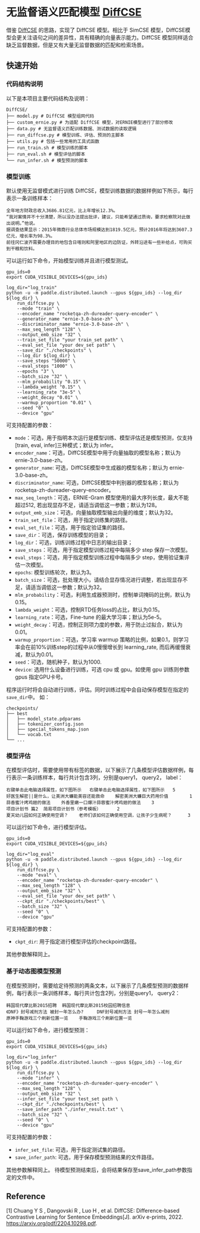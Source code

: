 # 无监督语义匹配模型 [DiffCSE](https://arxiv.org/pdf/2204.10298.pdf)

借鉴 [DiffCSE](https://arxiv.org/pdf/2204.10298.pdf) 的思路，实现了 DiffCSE 模型。相比于 SimCSE 模型，DiffCSE模型会更关注语句之间的差异性，具有精确的向量表示能力。DiffCSE 模型同样适合缺乏监督数据，但是又有大量无监督数据的匹配和检索场景。

## 快速开始
### 代码结构说明

以下是本项目主要代码结构及说明：

```
DiffCSE/
├── model.py # DiffCSE 模型组网代码
├── custom_ernie.py # 为适配 DiffCSE 模型，对ERNIE模型进行了部分修改
├── data.py # 无监督语义匹配训练数据、测试数据的读取逻辑
├── run_diffcse.py # 模型训练、评估、预测的主脚本
├── utils.py # 包括一些常用的工具式函数
├── run_train.sh # 模型训练的脚本
├── run_eval.sh # 模型评估的脚本
└── run_infer.sh # 模型预测的脚本
```

### 模型训练
默认使用无监督模式进行训练 DiffCSE，模型训练数据的数据样例如下所示，每行表示一条训练样本：
```shell
全年地方财政总收入3686.81亿元，比上年增长12.3%。
“我对案情并不十分清楚，所以没办法提出批评，建议，只能希望通过质询，要求检察院对此做出说明。”他说。
据调查结果显示：2015年微商行业总体市场规模达到1819.5亿元，预计2016年将达到3607.3亿元，增长率为98.3%。
前往冈仁波齐需要办理目的地包含日喀则和阿里地区的边防证，外转沿途有一些补给点，可购买到干粮和饮料。
```

可以运行如下命令，开始模型训练并且进行模型测试。

```shell
gpu_ids=0
export CUDA_VISIBLE_DEVICES=${gpu_ids}

log_dir="log_train"
python -u -m paddle.distributed.launch --gpus ${gpu_ids} --log_dir ${log_dir} \
    run_diffcse.py \
    --mode "train" \
    --encoder_name "rocketqa-zh-dureader-query-encoder" \
    --generator_name "ernie-3.0-base-zh" \
    --discriminator_name "ernie-3.0-base-zh" \
    --max_seq_length "128" \
    --output_emb_size "32" \
    --train_set_file "your train_set path" \
    --eval_set_file "your dev_set path" \
    --save_dir "./checkpoints" \
    --log_dir ${log_dir} \
    --save_steps "50000" \
    --eval_steps "1000" \
    --epochs "3" \
    --batch_size "32" \
    --mlm_probability "0.15" \
    --lambda_weight "0.15" \
    --learning_rate "3e-5" \
    --weight_decay "0.01" \
    --warmup_proportion "0.01" \
    --seed "0" \
    --device "gpu"
```

可支持配置的参数：
* `mode`：可选，用于指明本次运行是模型训练、模型评估还是模型预测，仅支持[train, eval, infer]三种模式；默认为 infer。
* `encoder_name`：可选，DiffCSE模型中用于向量抽取的模型名称；默认为 ernie-3.0-base-zh。
* `generator_name`: 可选，DiffCSE模型中生成器的模型名称；默认为 ernie-3.0-base-zh。
* `discriminator_name`: 可选，DiffCSE模型中判别器的模型名称；默认为 rocketqa-zh-dureader-query-encoder。
* `max_seq_length`：可选，ERNIE-Gram 模型使用的最大序列长度，最大不能超过512, 若出现显存不足，请适当调低这一参数；默认为128。
* `output_emb_size`：可选，向量抽取模型输出向量的维度；默认为32。
* `train_set_file`：可选，用于指定训练集的路径。
* `eval_set_file`：可选，用于指定验证集的路径。
* `save_dir`：可选，保存训练模型的目录；
* `log_dir`：可选，训练训练过程中日志的输出目录；
* `save_steps`：可选，用于指定模型训练过程中每隔多少 step 保存一次模型。
* `eval_steps`：可选，用于指定模型训练过程中每隔多少 step，使用验证集评估一次模型。
* `epochs`: 模型训练轮次，默认为3。
* `batch_size`：可选，批处理大小，请结合显存情况进行调整，若出现显存不足，请适当调低这一参数；默认为32。
* `mlm_probability`：可选，利用生成器预测时，控制单词掩码的比例，默认为0.15。
* `lambda_weight`：可选，控制RTD任务loss的占比，默认为0.15。
* `learning_rate`：可选，Fine-tune 的最大学习率；默认为5e-5。
* `weight_decay`：可选，控制正则项力度的参数，用于防止过拟合，默认为0.01。
* `warmup_proportion`：可选，学习率 warmup 策略的比例，如果0.1，则学习率会在前10%训练step的过程中从0慢慢增长到 learning_rate, 而后再缓慢衰减，默认为0.01。
* `seed`：可选，随机种子，默认为1000.
* `device`: 选用什么设备进行训练，可选 cpu 或 gpu。如使用 gpu 训练则参数 gpus 指定GPU卡号。

程序运行时将会自动进行训练，评估。同时训练过程中会自动保存模型在指定的`save_dir`中。
如：
```text
checkpoints/
├── best
│   ├── model_state.pdparams
│   ├── tokenizer_config.json
│   ├── special_tokens_map.json
│   └── vocab.txt
└── ...
```

### 模型评估
在模型评估时，需要使用带有标签的数据，以下展示了几条模型评估数据样例，每行表示一条训练样本，每行共计包含3列，分别是query1， query2， label：
```shell
右键单击此电脑选择属性，如下图所示   右键单击此电脑选择属性，如下图所示   5
好医生解密||是什么，让美洲大蠊能美容还能救命    解密美洲大蠊巨大药用价值        1
蒜香蜜汁烤鸡翅的做法    外香里嫩一口爆汁蒜蓉蜜汁烤鸡翅的做法    3
项目计划书 篇2  简易项目计划书（参考模板）      2
夏天幼儿园如何正确使用空调？    老师们该如何正确使用空调，让孩子少生病呢？      3
```


可以运行如下命令，进行模型评估。

```shell
gpu_ids=0
export CUDA_VISIBLE_DEVICES=${gpu_ids}

log_dir="log_eval"
python -u -m paddle.distributed.launch --gpus ${gpu_ids} --log_dir ${log_dir} \
    run_diffcse.py \
    --mode "eval" \
    --encoder_name "rocketqa-zh-dureader-query-encoder" \
    --max_seq_length "128" \
    --output_emb_size "32" \
    --eval_set_file "your dev_set path" \
    --ckpt_dir "./checkpoints/best" \
    --batch_size "32" \
    --seed "0" \
    --device "gpu"
```
可支持配置的参数：
* `ckpt_dir`: 用于指定进行模型评估的checkpoint路径。

其他参数解释同上。

### 基于动态图模型预测
在模型预测时，需要给定待预测的两条文本，以下展示了几条模型预测的数据样例，每行表示一条训练样本，每行共计包含2列，分别是query1， query2：
```shell
韩国现代摩比斯2015招聘  韩国现代摩比斯2015校园招聘信息
《DNF》封号减刑方法 被封一年怎么办?     DNF封号减刑方法 封号一年怎么减刑
原神手鞠游戏三个刷新位置一览    手鞠游戏三个刷新位置一览
```

可以运行如下命令，进行模型预测：
```shell
gpu_ids=0
export CUDA_VISIBLE_DEVICES=${gpu_ids}

log_dir="log_infer"
python -u -m paddle.distributed.launch --gpus ${gpu_ids} --log_dir ${log_dir} \
    run_diffcse.py \
    --mode "infer" \
    --encoder_name "rocketqa-zh-dureader-query-encoder" \
    --max_seq_length "128" \
    --output_emb_size "32" \
    --infer_set_file "your test_set path \
    --ckpt_dir "./checkpoints/best" \
    --save_infer_path "./infer_result.txt" \
    --batch_size "32" \
    --seed "0" \
    --device "gpu"
```

可支持配置的参数：
* `infer_set_file`: 可选，用于指定测试集的路径。
* `save_infer_path`: 可选，用于保存模型预测结果的文件路径。

其他参数解释同上。 待模型预测结束后，会将结果保存至save_infer_path参数指定的文件中。


## Reference
[1] Chuang Y S ,  Dangovski R ,  Luo H , et al. DiffCSE: Difference-based Contrastive Learning for Sentence Embeddings[J]. arXiv e-prints, 2022. https://arxiv.org/pdf/2204.10298.pdf.
